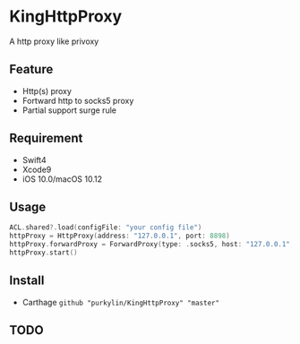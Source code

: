 # KingHttpProxy
A http proxy like privoxy
## Feature
* Http(s) proxy
* Fortward http to socks5 proxy
* Partial support surge rule
## Requirement
* Swift4
* Xcode9
* iOS 10.0/macOS 10.12
## Usage
```swift
ACL.shared?.load(configFile: "your config file")
httpProxy = HttpProxy(address: "127.0.0.1", port: 8898)
httpProxy.forwardProxy = ForwardProxy(type: .socks5, host: "127.0.0.1", port: 8899)
httpProxy.start()
```
## Install
* Carthage
`github "purkylin/KingHttpProxy" "master"`
## TODO


